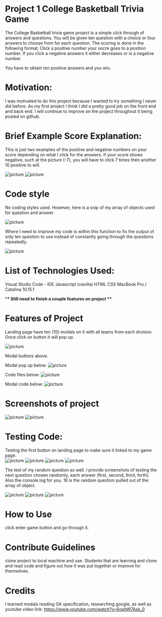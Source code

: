 # Project 1 College Basketball Trivia Game

The College Basketball trivia game project is a simple click through of answers and questions. You will be given ten question with a choice or four answers to choose from for each question. The scoring is done in the following format; Click a positive number your socre goes to a position number. If you click a negative answers it either decreases or is a negative number.

You have to obtain ten positive answers and you win.

# Motivation:

I was motivated to do this project because I wanted to try something I never did before. As my first project I think I did a pretty good job on the front end and back end. I will continue to improve on the project throughout it being posted on github.

# Brief Example Score Explanation:

This is just two examples of the positive and negative numbers on your score depending on what I click for the answers. If your score shows negative, such at the picture (-7), you will have to click 7 times then another 10 positive to will.

![picture](images/readMe/posNumber.png)
![picture](images/readMe/negNumber.png)

# Code style

No coding styles used. However, here is a snip of my array of objects used for question and answer.

![picture](images/readMe/arrayShot.png)

Where I need to improve my code is within this function to fix the output of only ten question to use instead of constantly going through the questions repeatedly.

![picture](images/readMe/funct.png)

# List of Technologies Used:

Visual Studio Code - IDE
Javascript (vanilla)
HTML
CSS
MacBook Pro / Catalina 10.15.1

\***\* Still need to finish a couple features on project \*\***

# Features of Project

Landing page have ten (10) modals on it with all teams from each division. Once click on button it will pop up.

![picture](images/readMe/modalBtn.png)

Modal buttons above.

Modal pop up below.
![picture](images/readMe/modalPopUP.png)

Code files below:
![picture](images/readMe/files.png)

Modal code below:
![picture](images/readMe/modalCode.png)

# Screenshots of project

![picture](images/readMe/landingPage.png)
![picture](images/readMe/gamePage.png)

# Testing Code:

Testing the first button on landing page to make sure it linked to my game page.  
![picture](images/readMe/btnTest.png)
![picture](images/readMe/btnTestDynamic.png)
![picture](images/readMe/btnTestLink.png)
![picture](images/readMe/btnDynBuild.png)

The test of my random question as well. I provide screenshots of testing the next question chosen randomly, each answer (first, second, third, forth). Also the console.log for you. 16 is the random question pulled out of the array of object.

![picture](images/readMe/randomArry.png)
![picture](images/readMe/randomTest.png)
![picture](images/readMe/randomAsnser.png)

# How to Use

click enter game button and go through it.  

# Contribute Guidelines

clone project to local machine and use. Students that are learning and clone and read code and figure out how it was put together or improve for themselves. 

# Credits

I learned modals reading GA specification, researching google, as well as youtube video link: https://www.youtube.com/watch?v=6ophW7Ask_0
